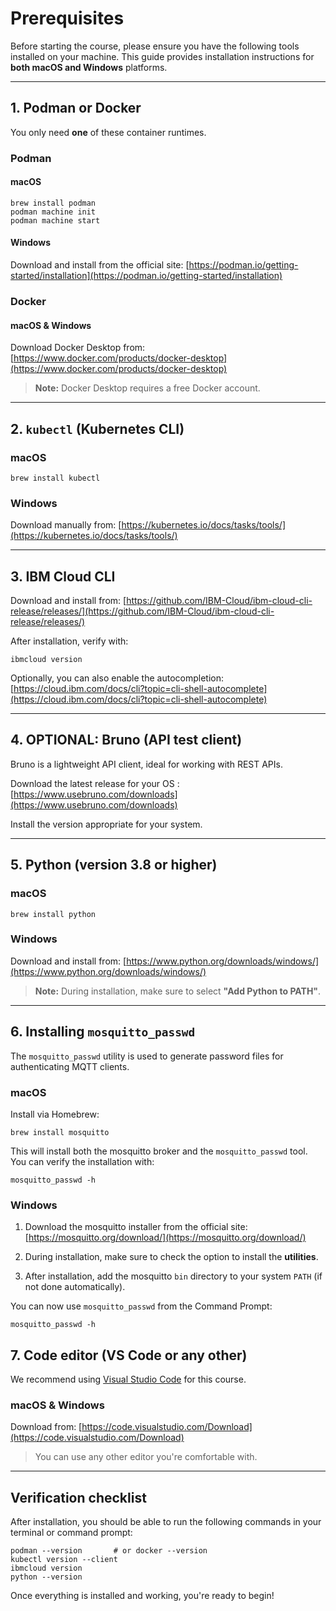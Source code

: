 # Prerequisites

Before starting the course, please ensure you have the following tools installed on your machine. This guide provides installation instructions for **both macOS and Windows** platforms.

---

## 1. Podman or Docker

You only need **one** of these container runtimes.

### Podman

#### macOS

```
brew install podman
podman machine init
podman machine start
```

#### Windows

Download and install from the official site: [https://podman.io/getting-started/installation](https://podman.io/getting-started/installation)

### Docker

#### macOS & Windows

Download Docker Desktop from: [https://www.docker.com/products/docker-desktop](https://www.docker.com/products/docker-desktop)

> **Note:** Docker Desktop requires a free Docker account.

---

## 2. `kubectl` (Kubernetes CLI)

### macOS

```
brew install kubectl
```

### Windows

Download manually from: [https://kubernetes.io/docs/tasks/tools/](https://kubernetes.io/docs/tasks/tools/)

---

## 3. IBM Cloud CLI

Download and install from: [https://github.com/IBM-Cloud/ibm-cloud-cli-release/releases/](https://github.com/IBM-Cloud/ibm-cloud-cli-release/releases/)

After installation, verify with:

```
ibmcloud version
```

Optionally, you can also enable the autocompletion:<br />
[https://cloud.ibm.com/docs/cli?topic=cli-shell-autocomplete](https://cloud.ibm.com/docs/cli?topic=cli-shell-autocomplete)

---

## 4. OPTIONAL: Bruno (API test client)

Bruno is a lightweight API client, ideal for working with REST APIs.

Download the latest release for your OS :  
[https://www.usebruno.com/downloads](https://www.usebruno.com/downloads)

Install the version appropriate for your system.

---

## 5. Python (version 3.8 or higher)

### macOS

```
brew install python
```

### Windows

Download and install from: [https://www.python.org/downloads/windows/](https://www.python.org/downloads/windows/)

> **Note:** During installation, make sure to select **"Add Python to PATH"**.

---

## 6. Installing `mosquitto_passwd`

The `mosquitto_passwd` utility is used to generate password files for authenticating MQTT clients.

### macOS

Install via Homebrew:

```
brew install mosquitto
```

This will install both the mosquitto broker and the `mosquitto_passwd` tool. You can verify the installation with:

```
mosquitto_passwd -h
```

### Windows

1. Download the mosquitto installer from the official site:  
   [https://mosquitto.org/download/](https://mosquitto.org/download/)

2. During installation, make sure to check the option to install the **utilities**.

3. After installation, add the mosquitto `bin` directory to your system `PATH` (if not done automatically).

You can now use `mosquitto_passwd` from the Command Prompt:

```
mosquitto_passwd -h
```

## 7. Code editor (VS Code or any other)

We recommend using [Visual Studio Code](https://code.visualstudio.com/) for this course.

### macOS & Windows

Download from: [https://code.visualstudio.com/Download](https://code.visualstudio.com/Download)

> You can use any other editor you're comfortable with.

---

## Verification checklist

After installation, you should be able to run the following commands in your terminal or command prompt:

```
podman --version       # or docker --version
kubectl version --client
ibmcloud version
python --version
```

Once everything is installed and working, you're ready to begin!
